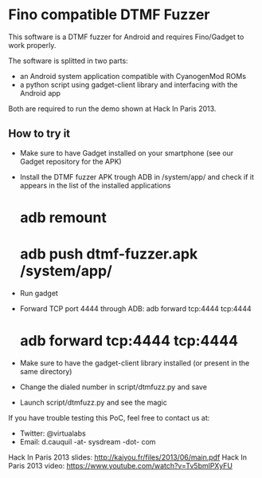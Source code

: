 Fino compatible DTMF Fuzzer
===========================

This software is a DTMF fuzzer for Android and requires Fino/Gadget to work properly.

The software is splitted in two parts:
* an Android system application compatible with CyanogenMod ROMs
* a python script using gadget-client library and interfacing with the Android app

Both are required to run the demo shown at Hack In Paris 2013.

How to try it
-------------

* Make sure to have Gadget installed on your smartphone (see our Gadget repository for the APK)
* Install the DTMF fuzzer APK trough ADB in /system/app/ and check if it appears in the list of the installed applications

  # adb remount
  # adb push dtmf-fuzzer.apk /system/app/

* Run gadget
* Forward TCP port 4444 through ADB: adb forward tcp:4444 tcp:4444

  # adb forward tcp:4444 tcp:4444

* Make sure to have the gadget-client library installed (or present in the same directory)
* Change the dialed number in script/dtmfuzz.py and save
* Launch script/dtmfuzz.py and see the magic

If you have trouble testing this PoC, feel free to contact us at:
* Twitter: @virtualabs
* Email: d.cauquil -at- sysdream -dot- com


Hack In Paris 2013 slides: http://kaiyou.fr/files/2013/06/main.pdf
Hack In Paris 2013 video: https://www.youtube.com/watch?v=Tv5bmlPXyFU
